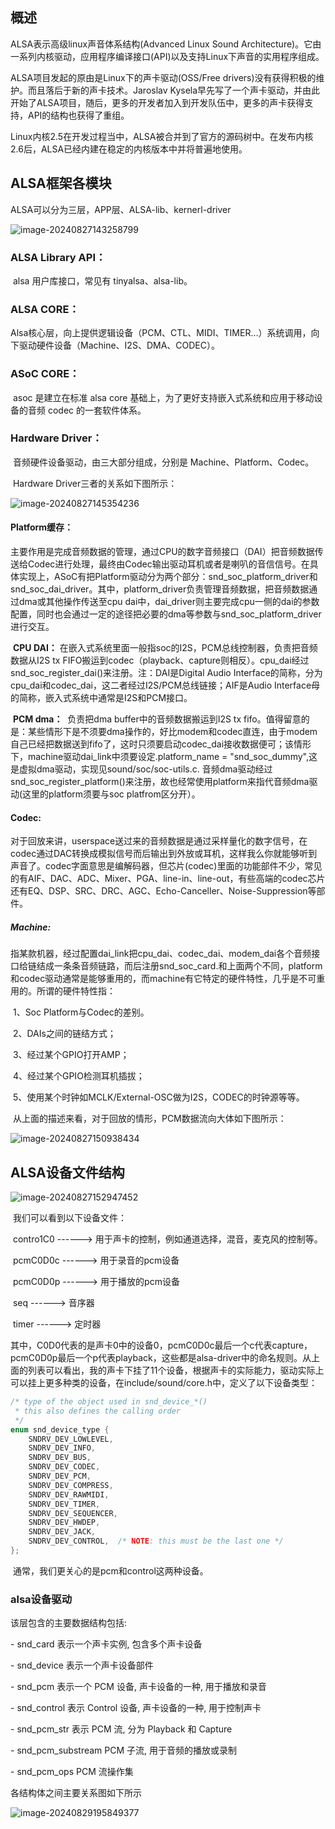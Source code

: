 ## 概述

ALSA表示高级linux声音体系结构(Advanced Linux Sound Architecture)。它由一系列内核驱动，应用程序编译接口(API)以及支持Linux下声音的实用程序组成。

ALSA项目发起的原由是Linux下的声卡驱动(OSS/Free drivers)没有获得积极的维护。而且落后于新的声卡技术。Jaroslav Kysela早先写了一个声卡驱动，并由此开始了ALSA项目，随后，更多的开发者加入到开发队伍中，更多的声卡获得支持，API的结构也获得了重组。

Linux内核2.5在开发过程当中，ALSA被合并到了官方的源码树中。在发布内核2.6后，ALSA已经内建在稳定的内核版本中并将普遍地使用。

## ALSA框架各模块

ALSA可以分为三层，APP层、ALSA-lib、kernerl-driver

![image-20240827143258799](./img/image-20240827143258799.png)

### ALSA Library API：
​        alsa 用户库接口，常见有 tinyalsa、alsa-lib。

### ALSA CORE：
​        Alsa核心层，向上提供逻辑设备（PCM、CTL、MIDI、TIMER…）系统调用，向下驱动硬件设备（Machine、I2S、DMA、CODEC）。

### ASoC CORE：
​        asoc 是建立在标准 alsa core 基础上，为了更好支持嵌入式系统和应用于移动设备的音频 codec 的一套软件体系。

### Hardware Driver：

​        音频硬件设备驱动，由三大部分组成，分别是 Machine、Platform、Codec。

​        Hardware Driver三者的关系如下图所示：

![image-20240827145354236](./img/image-20240827145354236.png)

####  Platform缓存：

​        主要作用是完成音频数据的管理，通过CPU的数字音频接口（DAI）把音频数据传送给Codec进行处理，最终由Codec输出驱动耳机或者是喇叭的音信信号。在具体实现上，ASoC有把Platform驱动分为两个部分：snd_soc_platform_driver和snd_soc_dai_driver。其中，platform_driver负责管理音频数据，把音频数据通过dma或其他操作传送至cpu dai中，dai_driver则主要完成cpu一侧的dai的参数配置，同时也会通过一定的途径把必要的dma等参数与snd_soc_platform_driver进行交互。

​        **CPU DAI：**
​         在嵌入式系统里面一般指soc的I2S，PCM总线控制器，负责把音频数据从I2S tx FIFO搬运到codec（playback、capture则相反）。cpu_dai经过 snd_soc_register_dai()来注册。注：DAI是Digital Audio Interface的简称，分为cpu_dai和codec_dai，这二者经过I2S/PCM总线链接；AIF是Audio Interface母的简称，嵌入式系统中通常是I2S和PCM接口。

​        **PCM dma：**
​         负责把dma buffer中的音频数据搬运到I2S tx fifo。值得留意的是：某些情形下是不须要dma操作的，好比modem和codec直连，由于modem自己已经把数据送到fifo了，这时只须要启动codec_dai接收数据便可；该情形下，machine驱动dai_link中须要设定.platform_name = "snd_soc_dummy",这是虚拟dma驱动，实现见sound/soc/soc-utils.c. 音频dma驱动经过 snd_soc_register_platform()来注册，故也经常使用platform来指代音频dma驱动(这里的platform须要与soc platfrom区分开）。

#### Codec:

​      对于回放来讲，userspace送过来的音频数据是通过采样量化的数字信号，在codec通过DAC转换成模拟信号而后输出到外放或耳机，这样我么你就能够听到声音了。codec字面意思是编解码器，但芯片(codec)里面的功能部件不少，常见的有AIF、DAC、ADC、Mixer、PGA、line-in、line-out，有些高端的codec芯片还有EQ、DSP、SRC、DRC、AGC、Echo-Canceller、Noise-Suppression等部件。

##### Machine:

​      指某款机器，经过配置dai_link把cpu_dai、codec_dai、modem_dai各个音频接口给链结成一条条音频链路，而后注册snd_soc_card.和上面两个不同，platform和codec驱动通常是能够重用的，而machine有它特定的硬件特性，几乎是不可重用的。所谓的硬件特性指：

​            1、Soc Platform与Codec的差别。

​            2、DAIs之间的链结方式；

​            3、经过某个GPIO打开AMP；

​            4、经过某个GPIO检测耳机插拔；

​            5、使用某个时钟如MCLK/External-OSC做为I2S，CODEC的时钟源等等。

​    从上面的描述来看，对于回放的情形，PCM数据流向大体如下图所示：

![image-20240827150938434](./img/image-20240827150938434.png)

## ALSA设备文件结构

![image-20240827152947452](./img/image-20240827152947452.png)

​    我们可以看到以下设备文件：

​            contro1C0 ------>               用于声卡的控制，例如通道选择，混音，麦克风的控制等。

​            pcmC0D0c ------>              用于录音的pcm设备

​            pcmC0D0p ------>              用于播放的pcm设备

​            seq ------>                          音序器

​            timer ------>                        定时器

 其中，C0D0代表的是声卡0中的设备0，pcmC0D0c最后一个c代表capture，pcmC0D0p最后一个p代表playback，这些都是alsa-driver中的命名规则。从上面的列表可以看出，我的声卡下挂了11个设备，根据声卡的实际能力，驱动实际上可以挂上更多种类的设备，在include/sound/core.h中，定义了以下设备类型：

```c
/* type of the object used in snd_device_*()
 * this also defines the calling order
 */
enum snd_device_type {
	SNDRV_DEV_LOWLEVEL,
	SNDRV_DEV_INFO,
	SNDRV_DEV_BUS,
	SNDRV_DEV_CODEC,
	SNDRV_DEV_PCM,
	SNDRV_DEV_COMPRESS,
	SNDRV_DEV_RAWMIDI,
	SNDRV_DEV_TIMER,
	SNDRV_DEV_SEQUENCER,
	SNDRV_DEV_HWDEP,
	SNDRV_DEV_JACK,
	SNDRV_DEV_CONTROL,	/* NOTE: this must be the last one */
};
```

​    通常，我们更关心的是pcm和control这两种设备。



### alsa设备驱动

该层包含的主要数据结构包括:

\- snd_card        表示一个声卡实例, 包含多个声卡设备

\- snd_device   表示一个声卡设备部件

\- snd_pcm        表示一个 PCM 设备, 声卡设备的一种, 用于播放和录音

\- snd_control   表示 Control 设备, 声卡设备的一种, 用于控制声卡

\- snd_pcm_str 表示 PCM 流, 分为 Playback 和 Capture

\- snd_pcm_substream  PCM 子流, 用于音频的播放或录制

\- snd_pcm_ops    PCM 流操作集

 

各结构体之间主要关系图如下所示

![image-20240829195849377](./img/image-20240829195849377.png)
